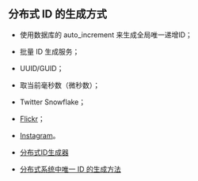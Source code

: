 ## 分布式 ID 的生成方式

- 使用数据库的 auto_increment 来生成全局唯一递增ID；
- 批量 ID 生成服务；
- UUID/GUID；
- 取当前毫秒数（微秒数）；
- Twitter Snowflake；
- [Flickr](http://code.flickr.net/2010/02/08/ticket-servers-distributed-unique-primary-keys-on-the-cheap/)；
- [Instagram](https://instagram-engineering.com/sharding-ids-at-instagram-1cf5a71e5a5c)。

- [分布式ID生成器](https://mp.weixin.qq.com/s?__biz=MjM5ODYxMDA5OQ==&mid=2651960245&idx=1&sn=5cef3d8ca6a3e6e94f61e0edaf985d11)
- [分布式系统中唯一 ID 的生成方法](http://einverne.github.io/post/2017/11/distributed-system-generate-unique-id.html)
